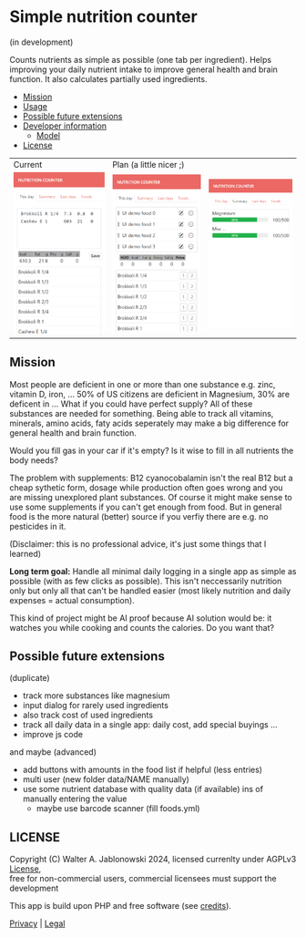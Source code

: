 # Simple nutrition counter

(in development)

Counts nutrients as simple as possible (one tab per ingredient). Helps improving your daily nutrient intake to improve general health and brain function. It also calculates partially used ingredients.

- [Mission](#mission)
- [Usage](misc/usage.md)
- [Possible future extensions](#possible-future-extensions)
- [Developer information](misc/dev_info.md)
  - [Model](misc/dev_info.md#model)
- [License](#license)

<table>
  <tr>
    <td>Current</td>
    <td>Plan (a little nicer ;)</td>
    <td>&nbsp;</td>
  </tr>
  <tr>
    <td>
      <img src="misc/img.png" width="200">
    </td>
    <td>
      <img src="misc/design_1.png" width="200">
    </td>
    <td>
      <img src="misc/design_2.png" width="200">
    </td>
  </tr>
</table>


Mission
----------------------------------------------------------

Most people are deficient in one or more than one substance e.g. zinc, vitamin D, iron, ... 50% of US citizens are deficient in Magnesium, 30% are deficent in ... What if you could have perfect supply? All of these substances are needed for something. Being able to track all vitamins, minerals, amino acids, faty acids seperately may make a big difference for general health and brain function.

Would you fill gas in your car if it's empty? Is it wise to fill in all nutrients the body needs?

The problem with supplements: B12 cyanocobalamin isn't the real B12 but a cheap sythetic form, dosage while production often goes wrong and you are missing unexplored plant substances. Of course it might make sense to use some supplements if you can't get enough from food. But in general food is the more natural (better) source if you verfiy there are e.g. no pesticides in it.

(Disclaimer: this is no professional advice, it's just some things that I learned)

**Long term goal:** Handle all minimal daily logging in a single app as simple as possible (with as few clicks as possible). This isn't neccessarily nutrition only but only all that can't be handled easier (most likely nutrition and daily expenses = actual consumption).

This kind of project might be AI proof because AI solution would be: it watches you while cooking and counts the calories. Do you want that?


Possible future extensions
----------------------------------------------------------

(duplicate)

- track more substances like magnesium
- input dialog for rarely used ingredients
- also track cost of used ingredients
- track all daily data in a single app: daily cost, add special buyings ...
- improve js code

and maybe (advanced)

- add buttons with amounts in the food list if helpful (less entries)
- multi user (new folder data/NAME manually)
- use some nutrient database with quality data (if available) ins of manually entering the value
  - maybe use barcode scanner (fill foods.yml)


LICENSE
----------------------------------------------------------

Copyright (C) Walter A. Jablonowski 2024, licensed currenlty under AGPLv3 [License](https://choosealicense.com/licenses/agpl-3.0), \
free for non-commercial users, commercial licensees must support the development

This app is build upon PHP and free software (see [credits](credits.md)).

[Privacy](https://walter-a-jablonowski.github.io/privacy.html) | [Legal](https://walter-a-jablonowski.github.io/imprint.html)
